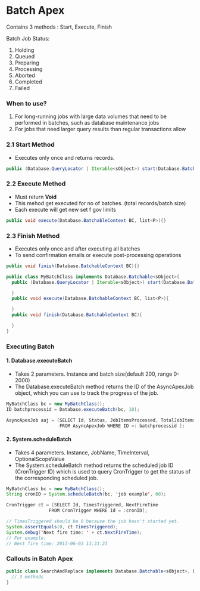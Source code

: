 # Batch Apex

Contains 3 methods : Start, Execute, Finish

Batch Job Status:

1. Holding
2. Queued
3. Preparing
4. Processing
5. Aborted
6. Completed
7. Failed

### When to use?

1. For long-running jobs with large data volumes that need to be performed in batches, such as database maintenance jobs
2. For jobs that need larger query results than regular transactions allow

### 2.1 Start Method

- Executes only once and returns records.

``` java
public (Database.QueryLocator | Iterable<sObject>) start(Database.BatchableContext bc) {}
```

### 2.2 Execute Method

- Must return **Void**
- This mehod get executed for no of batches. (total records/batch size)
- Each execute will get new set f gov limits

``` java
public void execute(Database.BatchableContext BC, list<P>){}
```

### 2.3 Finish Method

- Executes only once and after executing all batches
- To send confirmation emails or execute post-processing operations

``` java
public void finish(Database.BatchableContext BC){}
```

``` java
public class MyBatchClass implements Database.Batchable<sObject>{
  public (Database.QueryLocator | Iterable<sObject>) start(Database.BatchableContext bc) {

  }
  public void execute(Database.BatchableContext BC, list<P>){

  }
  public void finish(Database.BatchableContext BC){

  }
}
```

### Executing Batch

#### 1. Database.executeBatch

- Takes 2 parameters. Instance and batch size(default 200, range 0-2000)
- The Database.executeBatch method returns the ID of the AsyncApexJob object, which you can use to track the progress of the job.

``` java
MyBatchClass bc = new MyBatchClass();
ID batchprocessid = Database.executeBatch(bc, 10);

AsyncApexJob aaj = [SELECT Id, Status, JobItemsProcessed, TotalJobItems, NumberOfErrors 
                    FROM AsyncApexJob WHERE ID =: batchprocessid ];
```

#### 2. System.scheduleBatch

- Takes 4 parameters. Instance, JobName, TimeInterval, OptionalScopeValue
- The System.scheduleBatch method returns the scheduled job ID (CronTrigger ID) which is used to query CronTrigger to get the status of the corresponding scheduled job.

``` java
MyBatchClass bc = new MyBatchClass();
String cronID = System.scheduleBatch(bc, 'job example', 60);

CronTrigger ct = [SELECT Id, TimesTriggered, NextFireTime
                FROM CronTrigger WHERE Id = :cronID];

// TimesTriggered should be 0 because the job hasn't started yet.
System.assertEquals(0, ct.TimesTriggered);
System.debug('Next fire time: ' + ct.NextFireTime); 
// For example:
// Next fire time: 2013-06-03 13:31:23
```

### Callouts in Batch Apex

``` java
public class SearchAndReplace implements Database.Batchable<sObject>, Database.AllowsCallouts{
  // 3 methods
}
